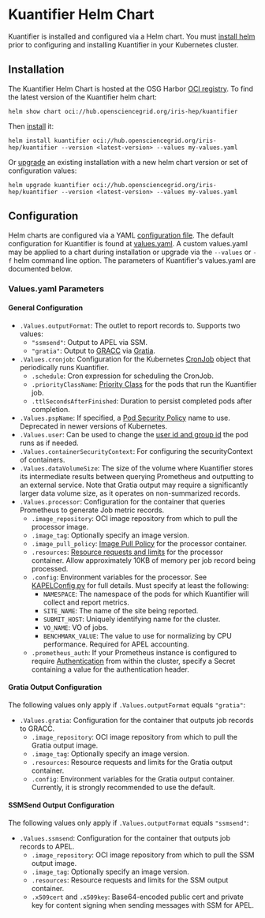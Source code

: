 # Kuantifier Helm Chart

Kuantifier is installed and configured via a Helm chart. You must [install helm](https://helm.sh/docs/intro/install/) prior to 
configuring and installing Kuantifier in your Kubernetes cluster.

## Installation
The Kuantifier Helm Chart is hosted at the OSG Harbor [OCI registry](https://helm.sh/docs/topics/registries/). To find the latest version of 
the Kuantifier helm chart:
    
    helm show chart oci://hub.opensciencegrid.org/iris-hep/kuantifier

Then [install](https://helm.sh/docs/helm/helm_install/) it:

    helm install kuantifier oci://hub.opensciencegrid.org/iris-hep/kuantifier --version <latest-version> --values my-values.yaml

Or [upgrade](https://helm.sh/docs/helm/helm_upgrade/) an existing installation with a new helm chart version or set of configuration values:

    helm upgrade kuantifier oci://hub.opensciencegrid.org/iris-hep/kuantifier --version <latest-version> --values my-values.yaml

## Configuration

Helm charts are configured via a YAML [configuration file](https://helm.sh/docs/chart_template_guide/values_files/). The default
configuration for Kuantifier is found at [values.yaml](./values.yaml). A custom values.yaml may be applied to a chart during
installation or upgrade via the `--values` or `-f` helm command line option. The parameters of Kuantifier's values.yaml are documented
below.

### Values.yaml Parameters

#### General Configuration
* `.Values.outputFormat`: The outlet to report records to. Supports two values:
  * `"ssmsend"`: Output to APEL via SSM.
  * `"gratia"`: Output to [GRACC](https://gracc.opensciencegrid.org/) via 
    [Gratia](https://github.com/opensciencegrid/gratia-probe/).
* `.Values.cronjob`: Configuration for the Kubernetes [CronJob](https://kubernetes.io/docs/concepts/workloads/controllers/cron-jobs/)
  object that periodically runs Kuantifier.
  * `.schedule`: Cron expression for scheduling the CronJob.
  * `.priorityClassName`: [Priority Class](https://kubernetes.io/docs/concepts/scheduling-eviction/pod-priority-preemption/) for the
    pods that run the Kuantifier job.
  * `.ttlSecondsAfterFinished`: Duration to persist completed pods after completion. 
* `.Values.pspName`: If specified, a [Pod Security Policy](https://kubernetes.io/docs/concepts/security/pod-security-policy/)
    name to use. Deprecated in newer versions of Kubernetes.
* `.Values.user`: Can be used to change the [user id and group id](https://kubernetes.io/docs/tasks/configure-pod-container/security-context/) the pod runs as if needed.
* `.Values.containerSecurityContext`: For configuring the securityContext of containers.
* `.Values.dataVolumeSize`: The size of the volume where Kuantifier stores its intermediate results between querying Prometheus
  and outputting to an external service. Note that Gratia output may require a significantly larger data volume size, as it operates
  on non-summarized records.
* `.Values.processor`: Configuration for the container that queries Prometheus to generate Job metric records.
  * `.image_repository`: OCI image repository from which to pull the processor image.
  * `.image_tag`: Optionally specify an image version.
  * `.image_pull_policy`: [Image Pull Policy](https://kubernetes.io/docs/concepts/containers/images/#image-pull-policy) for the processor container.
  * `.resources`: [Resource requests and limits](https://kubernetes.io/docs/concepts/configuration/manage-resources-containers/) for
   the processor container. Allow approximately 10KB of memory per job record being processed.
  * `.config`: Environment variables for the processor. See [KAPELConfig.py](../python/KAPELConfig.py) for full details. 
  Must specify at least the following:
    * `NAMESPACE`: The namespace of the pods for which Kuantifier will collect and report metrics.
    * `SITE_NAME`: The name of the site being reported.
    * `SUBMIT_HOST`: Uniquely identifying name for the cluster.
    * `VO_NAME`: VO of jobs.
    * `BENCHMARK_VALUE`: The value to use for normalizing by CPU performance. Required for APEL accounting.
  * `.prometheus_auth`: If your Prometheus instance is configured to require [Authentication](https://prometheus.io/docs/prometheus/latest/configuration/https/)
    from within the cluster, specify a Secret containing a value for the authentication header.
 
#### Gratia Output Configuration

The following values only apply if `.Values.outputFormat` equals `"gratia"`:

* `.Values.gratia`: Configuration for the container that outputs job records to GRACC.
  * `.image_repository`: OCI image repository from which to pull the Gratia output image.
  * `.image_tag`: Optionally specify an image version.
  * `.resources`: Resource requests and limits for the Gratia output container.
  * `.config`: Environment variables for the Gratia output container. Currently, it is strongly recommended to use the default.

#### SSMSend Output Configuration

The following values only apply if `.Values.outputFormat` equals `"ssmsend"`:

* `.Values.ssmsend`: Configuration for the container that outputs job records to APEL.
  * `.image_repository`: OCI image repository from which to pull the SSM output image.
  * `.image_tag`: Optionally specify an image version.
  * `.resources`: Resource requests and limits for the SSM output container.
  * `.x509cert` and `.x509key`: Base64-encoded public cert and private key for content signing when sending messages with SSM for APEL.
